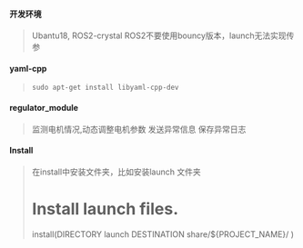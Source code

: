 ####

#### 开发环境
> Ubantu18, ROS2-crystal
> ROS2不要使用bouncy版本，launch无法实现传参

#### yaml-cpp
> ```` sudo apt-get install libyaml-cpp-dev ````


#### regulator_module
> 监测电机情况,动态调整电机参数
> 发送异常信息
> 保存异常日志

#### Install
> 在install中安装文件夹，比如安装launch 文件夹
> # Install launch files.
> install(DIRECTORY
>   launch
>   DESTINATION share/${PROJECT_NAME}/
> )